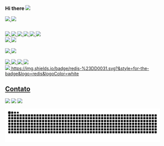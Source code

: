 ### Hi there <img src="https://media.giphy.com/media/hvRJCLFzcasrR4ia7z/giphy.gif" width="25px">

 <div>
  <a href="https://github.com/luizaguiar84">
  <img height="180em" src="https://github-readme-stats.vercel.app/api?username=luizaguiar84&show_icons=true&theme=dracula&include_all_commits=true&count_private=true"/>
  <img height="180em" src="https://github-readme-stats.vercel.app/api/top-langs/?username=luizaguiar84&layout=compact&langs_count=7&theme=dracula"/>
</div>
 
 ##
  <!-- Dev -->
 <div>
 <img src="https://img.shields.io/badge/C%23-239120?style=for-the-badge&logo=c-sharp&logoColor=white">
<img src="https://img.shields.io/badge/.NET-5C2D91?style=for-the-badge&logo=.net&logoColor=white">
<img src="https://img.shields.io/badge/JavaScript-F7DF1E?style=for-the-badge&logo=javascript&logoColor=black">
<img src="https://img.shields.io/badge/Node.js-43853D?style=for-the-badge&logo=node.js&logoColor=white">
<img src="https://img.shields.io/badge/HTML-239120?style=for-the-badge&logo=html5&logoColor=white">
<img src="https://img.shields.io/badge/Python-3776AB?style=for-the-badge&logo=python&logoColor=white">

  <br/>
  <img src="https://img.shields.io/badge/Xamarin-3498DB?style=for-the-badge&logo=xamarin&logoColor=white">
  <img src="https://img.shields.io/badge/Flutter-02569B?style=for-the-badge&logo=flutter&logoColor=white">

 </div>

 <!-- Cloud -->
 <br>
 <div>
 <img src="https://img.shields.io/badge/Microsoft_Azure-0089D6?style=for-the-badge&logo=microsoft-azure&logoColor=white">
 <img src="https://img.shields.io/badge/Amazon_AWS-232F3E?style=for-the-badge&logo=amazon-aws&logoColor=white">
 </div>
  <br>

  <!-- DB -->
 <div>
 <img src="https://img.shields.io/badge/MySQL-00000F?style=for-the-badge&logo=mysql&logoColor=white">
<img src="https://img.shields.io/badge/PostgreSQL-316192?style=for-the-badge&logo=postgresql&logoColor=white">
<img src="https://img.shields.io/badge/Microsoft_SQL_Server-CC2927?style=for-the-badge&logo=microsoft-sql-server&logoColor=white">
<img src="https://img.shields.io/badge/MongoDB-4EA94B?style=for-the-badge&logo=mongodb&logoColor=white">
  <br/>
 <img src="https://img.shields.io/badge/rabbitmq-%23FF6600.svg?&style=for-the-badge&logo=rabbitmq&logoColor=white">
  	https://img.shields.io/badge/redis-%23DD0031.svg?&style=for-the-badge&logo=redis&logoColor=white
</div>
 
 ##
 
 ## Contato
 
 <div> 
  <a href="https://instagram.com/luizaguiar" target="_blank"><img src="https://img.shields.io/badge/-Instagram-%23E4405F?style=for-the-badge&logo=instagram&logoColor=white" target="_blank"></a>
   <a href = "mailto:luizaguiar84@gmail.com"><img src="https://img.shields.io/badge/-Gmail-%23333?style=for-the-badge&logo=gmail&logoColor=white" target="_blank"></a>
  <a href="https://www.linkedin.com/in/luizaguiar/" target="_blank"><img src="https://img.shields.io/badge/-LinkedIn-%230077B5?style=for-the-badge&logo=linkedin&logoColor=white" target="_blank"></a> 
 
![Snake animation](https://github.com/luizaguiar84/luizaguiar84/blob/output/github-contribution-grid-snake.svg)

<!--
site de badges => https://dev.to/envoy_/150-badges-for-github-pnk

**luizaguiar84/luizaguiar84** is a ✨ _special_ ✨ repository because its `README.md` (this file) appears on your GitHub profile.

 <a href="https://discord.gg/pDbY76q8Qf" target="_blank"><img src="https://img.shields.io/badge/Discord-7289DA?style=for-the-badge&logo=discord&logoColor=white" target="_blank"></a> 

Here are some ideas to get you started:

- 🔭 I’m currently working on ...
- 🌱 I’m currently learning ...
- 👯 I’m looking to collaborate on ...
- 🤔 I’m looking for help with ...
- 💬 Ask me about ...
- 📫 How to reach me: ...
- 😄 Pronouns: ...
- ⚡ Fun fact: ...
-->
